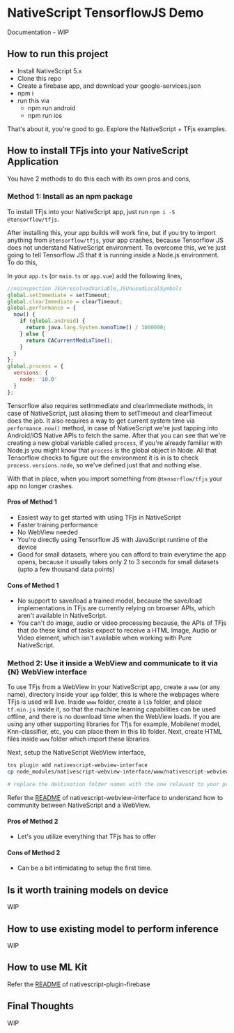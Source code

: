 # NativeScript TensorflowJS Demo

Documentation - WIP

## How to run this project

- Install NativeScript 5.x
- Clone this repo
- Create a firebase app, and download your google-services.json
- npm i
- run this via
    - npm run android 
    - npm run ios


That's about it, you're good to go. Explore the NativeScript + TFjs examples.

## How to install TFjs into your NativeScript Application

You have 2 methods to do this each with its own pros and cons,

### Method 1: Install as an npm package

To install TFjs into your NativeScript app, just run `npm i -S @tensorflow/tfjs`.

After installing this, your app builds will work fine, but if you try to import
anything from `@tensorflow/tfjs`, your app crashes, because Tensorflow JS does not understand
NativeScript environment. To overcome this, we're just going to tell Tensorflow JS that
it is running inside a Node.js environment. To do this,

In your `app.ts` (or `main.ts` or `app.vue`) add the following lines,

```js
//noinspection JSUnresolvedVariable,JSUnusedLocalSymbols
global.setImmediate = setTimeout;
global.clearImmediate = clearTimeout;
global.performance = {
  now() {
    if (global.android) {
      return java.lang.System.nanoTime() / 1000000;
    } else {
      return CACurrentMediaTime();
    }
  }
};
global.process = {
  versions: {
    node: '10.0'
  }
};
```

Tensorflow also requires setImmediate and clearImmediate methods, in case of
NativeScript, just aliasing them to setTimeout and clearTimeout does the job.
It also requires a way to get current system time via `performance.now()` method,
in case of NativeScript we're just tapping into Android/iOS Native APIs to fetch
the same.
After that you can see that we're creating a new global variable called `process`,
if you're already familiar with Node.js you might know that `process` is the global
object in Node. All that Tensorflow checks to figure out the environment it is in
is to check `process.versions.node`, so we've defined just that and nothing else.

With that in place, when you import something from `@tensorflow/tfjs` your app
no longer crashes.

#### Pros of Method 1

- Easiest way to get started with using TFjs in NativeScript
- Faster training performance
- No WebView needed
- You're directly using Tensorflow JS with JavaScript runtime of the device
- Good for small datasets, where you can afford to train everytime the app
 opens, because it usually takes only 2 to 3 seconds for small datasets (upto a few thousand data points)

#### Cons of Method 1

- No support to save/load a trained model, because the save/load implementations in
 TFjs are currently relying on browser APIs, which aren't available in NativeScript.
- You can't do image, audio or video processing because, the APIs of TFjs that do
 these kind of tasks expect to receive a HTML Image, Audio or Video element, which isn't
 available when working with Pure NativeScript.

### Method 2: Use it inside a WebView and communicate to it via {N} WebView interface

To use TFjs from a WebView in your NativeScript app, create a `www` (or any name), directory
inside your `app` folder, this is where the webpages where TFjs is used will live.
Inside `www` folder, create a `lib` folder, and place `tf.min.js` inside it, so that
the machine learning capabilities can be used offline, and there is no download time when
the WebView loads. If you are using any other supporting libraries for Tfjs for example,
Mobilenet model, Knn-classifier, etc, you can place them in this lib folder.
Next, create HTML files inside `www` folder which import these libraries.

Next, setup the NativeScript WebView interface,

```sh
tns plugin add nativescript-webview-interface
cp node_modules/nativescript-webview-interface/www/nativescript-webview-interface.js app/www/lib/

# replace the destination folder names with the one relavant to your project
```

Refer the [README](https://github.com/shripalsoni04/nativescript-webview-interface/blob/master/README.md) of nativescript-webview-interface to understand how to community
between NativeScript and a WebView.

#### Pros of Method 2

- Let's you utilize everything that TFjs has to offer

#### Cons of Method 2

- Can be a bit intimidating to setup the first time.

## Is it worth training models on device

WIP

## How to use existing model to perform inference

WIP

## How to use ML Kit

Refer the [README](https://github.com/EddyVerbruggen/nativescript-plugin-firebase/blob/master/docs/ML_KIT.md) of nativescript-plugin-firebase

## Final Thoughts

WIP
